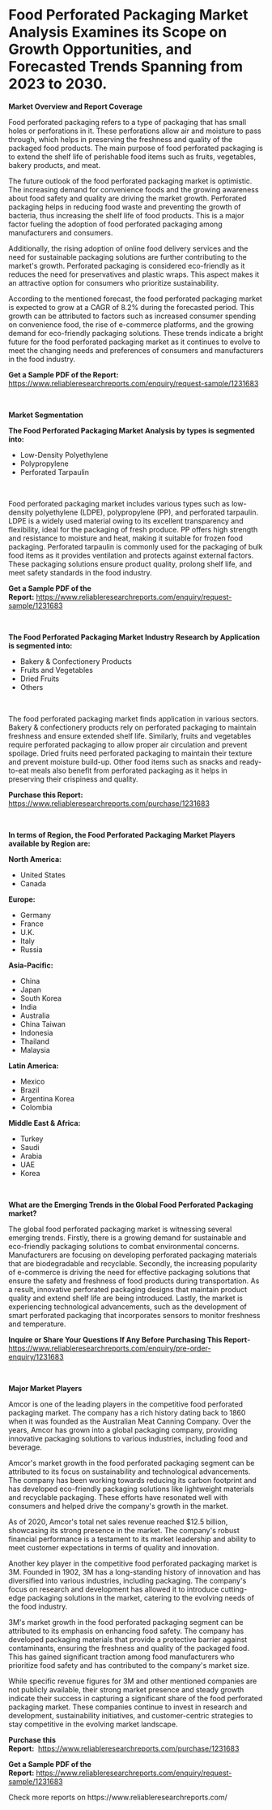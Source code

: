 <p><h1>Food Perforated Packaging Market Analysis Examines its Scope on Growth Opportunities, and Forecasted Trends Spanning from 2023 to 2030.</h1></p><p><strong>Market Overview and Report Coverage</strong></p>
<p><p>Food perforated packaging refers to a type of packaging that has small holes or perforations in it. These perforations allow air and moisture to pass through, which helps in preserving the freshness and quality of the packaged food products. The main purpose of food perforated packaging is to extend the shelf life of perishable food items such as fruits, vegetables, bakery products, and meat.</p><p>The future outlook of the food perforated packaging market is optimistic. The increasing demand for convenience foods and the growing awareness about food safety and quality are driving the market growth. Perforated packaging helps in reducing food waste and preventing the growth of bacteria, thus increasing the shelf life of food products. This is a major factor fueling the adoption of food perforated packaging among manufacturers and consumers.</p><p>Additionally, the rising adoption of online food delivery services and the need for sustainable packaging solutions are further contributing to the market's growth. Perforated packaging is considered eco-friendly as it reduces the need for preservatives and plastic wraps. This aspect makes it an attractive option for consumers who prioritize sustainability.</p><p>According to the mentioned forecast, the food perforated packaging market is expected to grow at a CAGR of 8.2% during the forecasted period. This growth can be attributed to factors such as increased consumer spending on convenience food, the rise of e-commerce platforms, and the growing demand for eco-friendly packaging solutions. These trends indicate a bright future for the food perforated packaging market as it continues to evolve to meet the changing needs and preferences of consumers and manufacturers in the food industry.</p></p>
<p><strong>Get a Sample PDF of the Report:</strong> <a href="https://www.reliableresearchreports.com/enquiry/request-sample/1231683">https://www.reliableresearchreports.com/enquiry/request-sample/1231683</a></p>
<p>&nbsp;</p>
<p><strong>Market Segmentation</strong></p>
<p><strong>The Food Perforated Packaging Market Analysis by types is segmented into:</strong></p>
<p><ul><li>Low-Density Polyethylene</li><li>Polypropylene</li><li>Perforated Tarpaulin</li></ul></p>
<p>&nbsp;</p>
<p><p>Food perforated packaging market includes various types such as low-density polyethylene (LDPE), polypropylene (PP), and perforated tarpaulin. LDPE is a widely used material owing to its excellent transparency and flexibility, ideal for the packaging of fresh produce. PP offers high strength and resistance to moisture and heat, making it suitable for frozen food packaging. Perforated tarpaulin is commonly used for the packaging of bulk food items as it provides ventilation and protects against external factors. These packaging solutions ensure product quality, prolong shelf life, and meet safety standards in the food industry.</p></p>
<p><strong>Get a Sample PDF of the Report:</strong>&nbsp;<a href="https://www.reliableresearchreports.com/enquiry/request-sample/1231683">https://www.reliableresearchreports.com/enquiry/request-sample/1231683</a></p>
<p>&nbsp;</p>
<p><strong>The Food Perforated Packaging Market Industry Research by Application is segmented into:</strong></p>
<p><ul><li>Bakery & Confectionery Products</li><li>Fruits and Vegetables</li><li>Dried Fruits</li><li>Others</li></ul></p>
<p>&nbsp;</p>
<p><p>The food perforated packaging market finds application in various sectors. Bakery & confectionery products rely on perforated packaging to maintain freshness and ensure extended shelf life. Similarly, fruits and vegetables require perforated packaging to allow proper air circulation and prevent spoilage. Dried fruits need perforated packaging to maintain their texture and prevent moisture build-up. Other food items such as snacks and ready-to-eat meals also benefit from perforated packaging as it helps in preserving their crispiness and quality.</p></p>
<p><strong>Purchase this Report:</strong>&nbsp; <a href="https://www.reliableresearchreports.com/purchase/1231683">https://www.reliableresearchreports.com/purchase/1231683</a></p>
<p>&nbsp;</p>
<p><strong>In terms of Region, the Food Perforated Packaging Market Players available by Region are:</strong></p>
<p>
    <p> <strong> North America: </strong>
        <ul>
            <li>United States</li>
            <li>Canada</li>
        </ul>
        </p> 
    <p> <strong> Europe: </strong>
        <ul>
            <li>Germany</li>
            <li>France</li>
            <li>U.K.</li>
            <li>Italy</li>
            <li>Russia</li>
        </ul>
        </p> 
    <p> <strong> Asia-Pacific: </strong>
        <ul>
            <li>China</li>
            <li>Japan</li>
            <li>South Korea</li>
            <li>India</li>
            <li>Australia</li>
            <li>China Taiwan</li>
            <li>Indonesia</li>
            <li>Thailand</li>
            <li>Malaysia</li>
        </ul>
        </p> 
    <p> <strong> Latin America: </strong>
        <ul>
            <li>Mexico</li>
            <li>Brazil</li>
            <li>Argentina Korea</li>
            <li>Colombia</li>
        </ul>
        </p> 
    <p> <strong> Middle East & Africa: </strong>
        <ul>
            <li>Turkey</li>
            <li>Saudi</li>
            <li>Arabia</li>
            <li>UAE</li>
            <li>Korea</li>
        </ul>
    </p>
    </p>
<p>&nbsp;</p>
<p><strong>What are the Emerging Trends in the Global Food Perforated Packaging market?</strong></p>
<p><p>The global food perforated packaging market is witnessing several emerging trends. Firstly, there is a growing demand for sustainable and eco-friendly packaging solutions to combat environmental concerns. Manufacturers are focusing on developing perforated packaging materials that are biodegradable and recyclable. Secondly, the increasing popularity of e-commerce is driving the need for effective packaging solutions that ensure the safety and freshness of food products during transportation. As a result, innovative perforated packaging designs that maintain product quality and extend shelf life are being introduced. Lastly, the market is experiencing technological advancements, such as the development of smart perforated packaging that incorporates sensors to monitor freshness and temperature.</p></p>
<p><strong>Inquire or Share Your Questions If Any Before Purchasing This Report</strong>- <a href="https://www.reliableresearchreports.com/enquiry/pre-order-enquiry/1231683">https://www.reliableresearchreports.com/enquiry/pre-order-enquiry/1231683</a></p>
<p>&nbsp;</p>
<p><strong>Major Market Players</strong></p>
<p><p>Amcor is one of the leading players in the competitive food perforated packaging market. The company has a rich history dating back to 1860 when it was founded as the Australian Meat Canning Company. Over the years, Amcor has grown into a global packaging company, providing innovative packaging solutions to various industries, including food and beverage.</p><p>Amcor's market growth in the food perforated packaging segment can be attributed to its focus on sustainability and technological advancements. The company has been working towards reducing its carbon footprint and has developed eco-friendly packaging solutions like lightweight materials and recyclable packaging. These efforts have resonated well with consumers and helped drive the company's growth in the market.</p><p>As of 2020, Amcor's total net sales revenue reached $12.5 billion, showcasing its strong presence in the market. The company's robust financial performance is a testament to its market leadership and ability to meet customer expectations in terms of quality and innovation.</p><p>Another key player in the competitive food perforated packaging market is 3M. Founded in 1902, 3M has a long-standing history of innovation and has diversified into various industries, including packaging. The company's focus on research and development has allowed it to introduce cutting-edge packaging solutions in the market, catering to the evolving needs of the food industry.</p><p>3M's market growth in the food perforated packaging segment can be attributed to its emphasis on enhancing food safety. The company has developed packaging materials that provide a protective barrier against contaminants, ensuring the freshness and quality of the packaged food. This has gained significant traction among food manufacturers who prioritize food safety and has contributed to the company's market size.</p><p>While specific revenue figures for 3M and other mentioned companies are not publicly available, their strong market presence and steady growth indicate their success in capturing a significant share of the food perforated packaging market. These companies continue to invest in research and development, sustainability initiatives, and customer-centric strategies to stay competitive in the evolving market landscape.</p></p>
<p><strong>Purchase this Report:</strong>&nbsp;&nbsp;<a href="https://www.reliableresearchreports.com/purchase/1231683">https://www.reliableresearchreports.com/purchase/1231683</a></p>
<p></p>
<p><strong>Get a Sample PDF of the Report:</strong>&nbsp;<a href="https://www.reliableresearchreports.com/enquiry/request-sample/1231683">https://www.reliableresearchreports.com/enquiry/request-sample/1231683</a></p>
<p>Check more reports on https://www.reliableresearchreports.com/</p>